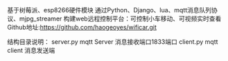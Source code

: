 基于树莓派、esp8266硬件模块
通过Python、Django、lua、mqtt消息队列协议、mjpg_streamer
构建web远程控制平台：可控制小车移动、可视频实时查看
Github地址:https://github.com/haogeoyes/wificar.git

结构目录说明：
server.py	mqtt Server 消息接收端口1833端口
client.py	mqtt client 消息发送端

